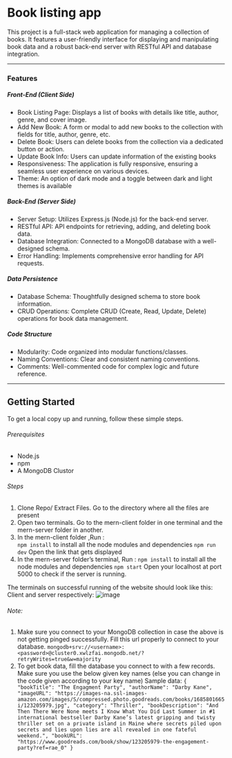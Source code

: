 # Book listing app
This project is a full-stack web application for managing a collection of books. It features a user-friendly interface for displaying and manipulating book data and a robust back-end server with RESTful API and database integration.

----------------------------------------------------------------------------------------------------------------------
### Features

##### Front-End (Client Side)
- Book Listing Page: Displays a list of books with details like title, author, genre, and cover image.
- Add New Book: A form or modal to add new books to the collection with fields for title, author, genre, etc.
- Delete Book: Users can delete books from the collection via a dedicated button or action.
- Update Book Info: Users can update information of the existing books 
- Responsiveness: The application is fully responsive, ensuring a seamless user experience on various devices.
- Theme: An option of dark mode and a toggle between dark and light themes is available

##### Back-End (Server Side)
- Server Setup: Utilizes Express.js (Node.js) for the back-end server.
- RESTful API: API endpoints for retrieving, adding, and deleting book data.
- Database Integration: Connected to a MongoDB database with a well-designed schema.
- Error Handling: Implements comprehensive error handling for API requests.

##### Data Persistence
- Database Schema: Thoughtfully designed schema to store book information.
- CRUD Operations: Complete CRUD (Create, Read, Update, Delete) operations for book data management.

##### Code Structure
- Modularity: Code organized into modular functions/classes.
- Naming Conventions: Clear and consistent naming conventions.
- Comments: Well-commented code for complex logic and future reference.

----------------------------------------------------------------------------------------------------------------------

## Getting Started

To get a local copy up and running, follow these simple steps.

###### Prerequisites
- Node.js
- npm
- A MongoDB Clustor

###### Steps
1.	Clone Repo/ Extract Files. Go to the directory where all the files are present
2.	Open two terminals. Go to the mern-client folder in one terminal and the mern-server folder in another.
3.	In the mern-client folder ,Run :  
` npm install `	 to install all the node modules and dependencies
` npm run dev ` 	Open the link that gets displayed
4.	In the mern-server folder’s terminal, Run :
` npm install ` 	to install all the node modules and dependencies 
` npm start ` 	Open your localhost at port 5000 to check if the server is running.

The terminals on successful running of the website should look like this: 
Client and server respectively:
![image](https://github.com/vaishnavirbhat26/book-listing-app/assets/112920991/92c6c2f5-8381-43db-88b1-0f648020f8f7)

###### Note:
1.	Make sure you connect to your MongoDB collection in case the above is not getting pinged successfully. Fill this url properly to connect to your database.
`mongodb+srv://<username>:<password>@cluster0.xwlzfai.mongodb.net/?retryWrites=true&w=majority`
2.	To get book data, fill the database you connect to with a few records. Make sure you use the below given key names (else you can change in the code given according to your key name)
Sample data:
`
{
    "bookTitle": "The Engagment Party",
    "authorName": "Darby Kane",
    "imageURL": "https://images-na.ssl-images-amazon.com/images/S/compressed.photo.goodreads.com/books/1685801665i/123205979.jpg",
    "category": "Thriller",
    "bookDescription": "And Then There Were None meets I Know What You Did Last Summer in #1 international bestseller Darby Kane’s latest gripping and twisty thriller set on a private island in Maine where secrets piled upon secrets and lies upon lies are all revealed in one fateful weekend.",
    "bookURL": "https://www.goodreads.com/book/show/123205979-the-engagement-party?ref=rae_0"
}
`



